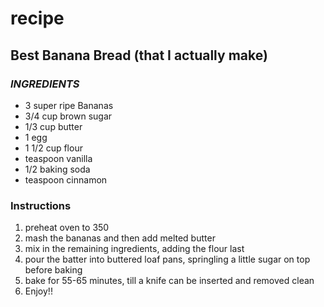 # recipe
## Best Banana Bread (that I actually make)
### *INGREDIENTS*
- 3 super ripe Bananas 
- 3/4 cup brown sugar
- 1/3 cup butter 
- 1 egg
-  1 1/2 cup flour 
- teaspoon vanilla 
- 1/2 baking soda
- teaspoon cinnamon 
### Instructions
1. preheat oven to 350
2. mash the bananas and then add melted butter
3. mix in the remaining ingredients, adding the flour last 
4. pour the batter into buttered loaf pans, springling a little sugar on top before baking 
5. bake for 55-65 minutes, till a knife can be inserted and removed clean
6. Enjoy!!
